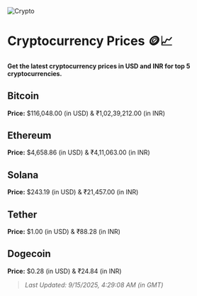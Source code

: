 
![Crypto](https://www.techguide.com.au/wp-content/uploads/2020/11/crypto3.jpeg)

# Cryptocurrency Prices 🪙📈

#### Get the latest cryptocurrency prices in USD and INR for top 5 cryptocurrencies.

## Bitcoin

**Price:** $116,048.00 (in USD) & ₹1,02,39,212.00 (in INR)

## Ethereum

**Price:** $4,658.86 (in USD) & ₹4,11,063.00 (in INR)

## Solana

**Price:** $243.19 (in USD) & ₹21,457.00 (in INR)

## Tether

**Price:** $1.00 (in USD) & ₹88.28 (in INR)

## Dogecoin

**Price:** $0.28 (in USD) & ₹24.84 (in INR)

> _Last Updated: 9/15/2025, 4:29:08 AM (in GMT)_
